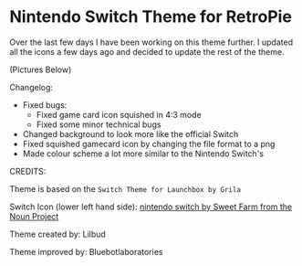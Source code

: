 # Nintendo Switch Theme for RetroPie
Over the last few days I have been working on this theme further. I updated all the icons a few days ago and decided to update the rest of the theme. 

(Pictures Below)

Changelog:

- Fixed bugs:
  - Fixed game card icon squished in 4:3 mode
  - Fixed some minor technical bugs
- Changed background to look more like the official Switch
- Fixed squished gamecard icon by changing the file format to a png
- Made colour scheme a lot more similar to the Nintendo Switch's

CREDITS:

Theme is based on the ```Switch Theme for Launchbox by Grila```

Switch Icon (lower left hand side): [nintendo switch by Sweet Farm from the Noun Project](https://thenounproject.com/term/nintendo-switch/694755/)

Theme created by: Lilbud

Theme improved by: Bluebotlaboratories
